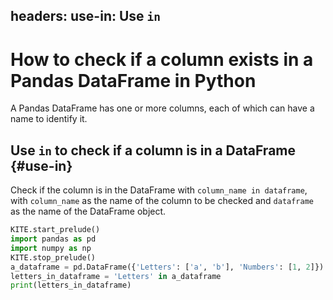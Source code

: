 headers:
    use-in: Use `in`
---
# How to check if a column exists in a Pandas DataFrame in Python
A Pandas DataFrame has one or more columns, each of which can have a name to identify it.

## Use `in` to check if a column is in a DataFrame {#use-in}

Check if the column is in the DataFrame with `column_name in dataframe`, with `column_name` as the name of the column to be checked and `dataframe` as the name of the DataFrame object.
```python
KITE.start_prelude()
import pandas as pd
import numpy as np
KITE.stop_prelude()
a_dataframe = pd.DataFrame({'Letters': ['a', 'b'], 'Numbers': [1, 2]})
letters_in_dataframe = 'Letters' in a_dataframe
print(letters_in_dataframe)
```

